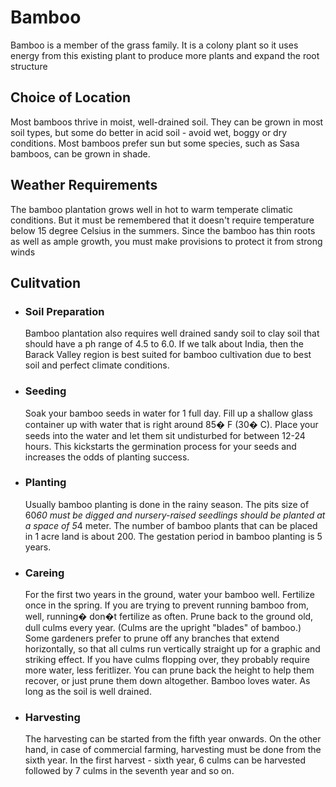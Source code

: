 # Bamboo
Bamboo is a member of the grass family. It is a colony plant so it uses energy from this existing plant to produce more plants and expand the root structure
## Choice of Location 
Most bamboos thrive in moist, well-drained soil. They can be grown in most soil types, but some do better in acid soil - avoid wet, boggy or dry conditions. Most bamboos prefer sun but some species, such as Sasa bamboos, can be grown in shade. 
## Weather Requirements 
The bamboo plantation grows well in hot to warm temperate climatic conditions. But it must be remembered that it doesn't require temperature below 15 degree Celsius in the summers. Since the bamboo has thin roots as well as ample growth, you must make provisions to protect it from strong winds 
## Culitvation 
  - ### Soil Preparation 
    Bamboo plantation also requires well drained sandy soil to clay soil that should have a ph range of 4.5 to 6.0. If we talk about India, then the Barack Valley region is best suited for bamboo cultivation due to best soil and perfect climate conditions. 
  - ### Seeding 
    Soak your bamboo seeds in water for 1 full day. Fill up a shallow glass container up with water that is right around 85� F (30� C). Place your seeds into the water and let them sit undisturbed for between 12-24 hours. This kickstarts the germination process for your seeds and increases the odds of planting success. 
  - ### Planting 
    Usually bamboo planting is done in the rainy season. The pits size of 60*60 must be digged and nursery-raised seedlings should be planted at a space of 5*4 meter. The number of bamboo plants that can be placed in 1 acre land is about 200. The gestation period in bamboo planting is 5 years. 
  - ### Careing 
    For the first two years in the ground, water your bamboo well. Fertilize once in the spring. If you are trying to prevent running bamboo from, well, running� don�t fertilize as often. Prune back to the ground old, dull culms every year. (Culms are the upright "blades" of bamboo.) Some gardeners prefer to prune off any branches that extend horizontally, so that all culms run vertically straight up for a graphic and striking effect. If you have culms flopping over, they probably require more water, less feritlizer. You can prune back the height to help them recover, or just prune them down altogether. Bamboo loves water. As long as the soil is well drained. 
  - ### Harvesting 
    The harvesting can be started from the fifth year onwards. On the other hand, in case of commercial farming, harvesting must be done from the sixth year. In the first harvest - sixth year, 6 culms can be harvested followed by 7 culms in the seventh year and so on. 
